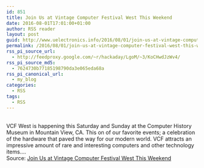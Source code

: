 ```yaml
---
id: 851
title: Join Us at Vintage Computer Festival West This Weekend
date: 2016-08-01T17:01:00+01:00
author: RSS reader
layout: post
guid: http://www.uelectronics.info/2016/08/01/join-us-at-vintage-computer-festival-west-this-weekend/
permalink: /2016/08/01/join-us-at-vintage-computer-festival-west-this-weekend/
rss_pi_source_url:
  - http://feedproxy.google.com/~r/hackaday/LgoM/~3/KoCHwdJzWv4/
rss_pi_source_md5:
  - 7624730b77185198790da3e065eda68a
rss_pi_canonical_url:
  - my_blog
categories:
  - RSS
tags:
  - RSS
---
```

&#013;  
VCF West is happening this Saturday and Sunday at the Computer History Museum in Mountain View, CA. This on of our favorite events; a celebration of the hardware that paved the way for our modern world. VCF attracts an impressive amount of rare and interesting computers and other technology items.…&#013;  
Source: <a href="http://feedproxy.google.com/~r/hackaday/LgoM/~3/KoCHwdJzWv4/" target="_blank">Join Us at Vintage Computer Festival West This Weekend</a>
